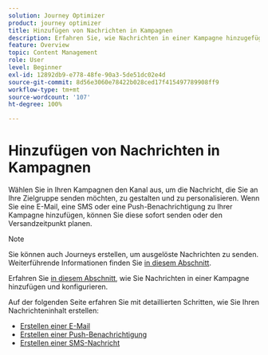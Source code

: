 ```yaml
---
solution: Journey Optimizer
product: journey optimizer
title: Hinzufügen von Nachrichten in Kampagnen
description: Erfahren Sie, wie Nachrichten in einer Kampagne hinzugefügt werden
feature: Overview
topic: Content Management
role: User
level: Beginner
exl-id: 12892db9-e778-48fe-90a3-5de51dc02e4d
source-git-commit: 8d56e3060e78422b028ced17f415497789908ff9
workflow-type: tm+mt
source-wordcount: '107'
ht-degree: 100%

---
```


# Hinzufügen von Nachrichten in Kampagnen     

Wählen Sie in Ihren Kampagnen den Kanal aus, um die Nachricht, die Sie an Ihre Zielgruppe senden möchten, zu gestalten und zu personalisieren. Wenn Sie eine E-Mail, eine SMS oder eine Push-Benachrichtigung zu Ihrer Kampagne hinzufügen, können Sie diese sofort senden oder den Versandzeitpunkt planen.

>[!NOTE]
>Sie können auch Journeys erstellen, um ausgelöste Nachrichten zu senden. Weiterführende Informationen finden Sie [in diesem Abschnitt](messages-in-journeys.md).

Erfahren Sie [in diesem Abschnitt](../campaigns/create-campaign.md), wie Sie Nachrichten in einer Kampagne hinzufügen und konfigurieren.

Auf der folgenden Seite erfahren Sie mit detaillierten Schritten, wie Sie Ihren Nachrichteninhalt erstellen:

* [Erstellen einer E-Mail](create-email.md)
* [Erstellen einer Push-Benachrichtigung](create-push.md)
* [Erstellen einer SMS-Nachricht](create-sms.md)
